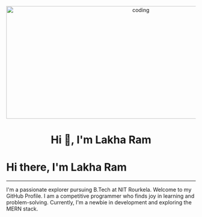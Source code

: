 <p align="center">
  <img alt="coding" width="700" height="300" src="https://github.com/user-attachments/assets/d8956a09-23dd-4b48-a744-28e5cc83a78b">
</p>
<h1 align="center">Hi 👋, I'm Lakha Ram</h1>

 


# Hi there, I'm Lakha Ram

---

I'm a passionate explorer pursuing B.Tech at NIT Rourkela. Welcome to my GitHub Profile. I am a competitive programmer who finds joy in learning and problem-solving. Currently, I'm a newbie in development and exploring the MERN stack.

 

 
